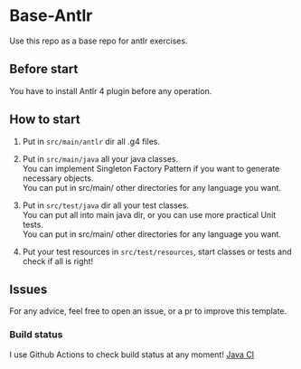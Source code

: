 # Base-Antlr
Use this repo as a base repo for antlr exercises.

## Before start
You have to install Antlr 4 plugin before any operation.

## How to start
 1. Put in `src/main/antlr` dir all .g4 files.

 2. Put in `src/main/java` all your java classes.  
You can implement Singleton Factory Pattern if you want to generate necessary objects.  
You can put in src/main/ other directories for any language you want.

 3. Put in `src/test/java` dir all your test classes.  
You can put all into main java dir, or you can use more practical Unit tests.  
You can put in src/main/ other directories for any language you want.

 4. Put your test resources in `src/test/resources`, start classes or tests
  and check if all is right!

## Issues
For any advice, feel free to open an issue, or a pr to improve this template.

### Build status
I use Github Actions to check build status at any moment! [Java CI](https://github.com/Daniele-Tentoni/base-antlr/workflows/Java%20CI/badge.svg)